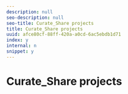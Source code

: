 ```yaml
---
description: null
seo-description: null
seo-title: Curate_Share projects
title: Curate_Share projects
uuid: afce80cf-88ff-420a-a0cd-6ac5ebdb1d71
index: y
internal: n
snippet: y
---
```


# Curate_Share projects

